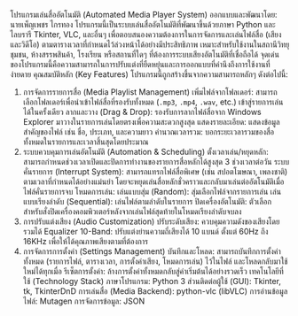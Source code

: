 โปรแกรมเล่นสื่ออัตโนมัติ (Automated Media Player System)
ออกแบบและพัฒนาโดย: นายเพ็ญเพชร ไกรทอง
โปรแกรมนี้เป็นระบบเล่นสื่ออัตโนมัติที่พัฒนาขึ้นด้วยภาษา Python และไลบรารี Tkinter, VLC, และอื่นๆ เพื่อตอบสนองความต้องการในการจัดการและเล่นไฟล์สื่อ (เสียงและวิดีโอ) 
ตามตารางเวลาที่กำหนดไว้ล่วงหน้าได้อย่างมีประสิทธิภาพ เหมาะสำหรับใช้งานในสถานีวิทยุชุมชน, ห้างสรรพสินค้า, โรงเรียน หรือสถานที่ใดๆ ที่ต้องการระบบเสียงอัตโนมัติที่เชื่อถือได้
จุดเด่นของโปรแกรมนี้คือความสามารถในการปรับแต่งที่ยืดหยุ่นและการออกแบบที่คำนึงถึงการใช้งานที่ง่ายดาย
คุณสมบัติหลัก (Key Features)
โปรแกรมนี้ถูกสร้างขึ้นจากความสามารถหลักๆ ดังต่อไปนี้:
1.  การจัดการรายการสื่อ (Media Playlist Management)
    เพิ่มไฟล์จากโฟลเดอร์: สามารถเลือกโฟลเดอร์เพื่อนำเข้าไฟล์สื่อที่รองรับทั้งหมด (`.mp3`, `.mp4`, `.wav`, etc.) เข้าสู่รายการเล่นได้ในครั้งเดียว
    ลากและวาง (Drag & Drop): รองรับการลากไฟล์สื่อจาก Windows Explorer มาวางในรายการเล่นโดยตรงเพื่อความสะดวกสูงสุด
    แสดงรายละเอียด: แสดงข้อมูลสำคัญของไฟล์ เช่น ชื่อ, ประเภท, และความยาว
    คำนวณเวลารวม: บอกระยะเวลารวมของสื่อทั้งหมดในรายการและเวลาสิ้นสุดโดยประมาณ
2.  ระบบควบคุมการเล่นอัตโนมัติ (Automation & Scheduling)
    ตั้งเวลาเล่น/หยุดหลัก: สามารถกำหนดช่วงเวลาเปิดและปิดการทำงานของรายการสื่อหลักได้สูงสุด 3 ช่วงเวลาต่อวัน
    ระบบคั่นรายการ (Interrupt System): สามารถแทรกไฟล์สื่อพิเศษ (เช่น สปอตโฆษณา, เพลงชาติ) ตามเวลาที่กำหนดได้อย่างแม่นยำ โดยจะหยุดเล่นสื่อหลักชั่วคราวและกลับมาเล่นต่ออัตโนมัติเมื่อไฟล์คั่นรายการจบ
    โหมดการเล่น:
       เล่นแบบสุ่ม (Random): สุ่มเลือกไฟล์จากรายการเล่น
       เล่นแบบเรียงลำดับ (Sequential): เล่นไฟล์ตามลำดับในรายการ
       ปิดเครื่องอัตโนมัติ: ตัวเลือกสำหรับสั่งปิดเครื่องคอมพิวเตอร์หลังจากเล่นไฟล์สุดท้ายในโหมดเรียงลำดับจบลง
3.  การปรับแต่งเสียง (Audio Customization)
       ปรับระดับเสียง: ควบคุมความดังของเสียงโดยรวมได้
       Equalizer 10-Band: ปรับแต่งย่านความถี่เสียงได้ 10 แบนด์ ตั้งแต่ 60Hz ถึง 16KHz เพื่อให้ได้คุณภาพเสียงตามที่ต้องการ
4.  การจัดการการตั้งค่า (Settings Management)
       บันทึกและโหลด: สามารถบันทึกการตั้งค่าทั้งหมด (รายการไฟล์, ตารางเวลา, การตั้งค่าเสียง, โหมดการเล่น) ไว้ในไฟล์ และโหลดกลับมาใช้ใหม่ได้ทุกเมื่อ
       รีเซ็ตการตั้งค่า: ล้างการตั้งค่าทั้งหมดกลับสู่ค่าเริ่มต้นได้อย่างรวดเร็ว
เทคโนโลยีที่ใช้ (Technology Stack)
   ภาษาโปรแกรม: Python 3
   ส่วนติดต่อผู้ใช้ (GUI): Tkinter, tk, TkinterDnD
   การเล่นสื่อ (Media Backend): python-vlc (libVLC)
   การอ่านข้อมูลไฟล์: Mutagen
   การจัดการข้อมูล: JSON
